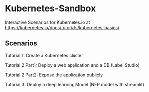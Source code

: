 # Kubernetes-Sandbox

Interactive Scenarios for Kubernetes.io at https://kubernetes.io/docs/tutorials/kubernetes-basics/

## Scenarios

Tutorial 1: Create a Kubernetes cluster

Tutorial 2 Part1: Deploy a web application and a DB (Label Studio)

Tutorial 2 Part2: Expose the application publicly

Tutorial 3: Deploy a deep learning Model (NER model with streamlit)
